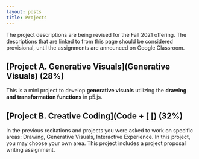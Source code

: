 ```yaml
---
layout: posts
title: Projects
---
```


The project descriptions are being revised for the Fall 2021 offering. The descriptions that are linked to from this page should be considered provisional, until the assignments are announced on Google Classroom.

## [Project A. Generative Visuals](Generative Visuals) (28%)

This is a mini project to develop **generative visuals** utilizing the **drawing
and transformation functions** in p5.js.

## [Project B. Creative Coding](Code + \[  \[) (32%)

In the previous recitations and projects you were asked to work on specific
areas: Drawing, Generative Visuals, Interactive Experience. In this project, you
may choose your own area. This project includes a project proposal writing assignment.


[Generative Visuals]: https://docs.google.com/document/d/1ZXAAWCIseUNePFuU224R7N-vr8xlX-nGDP1EcmU5c38/edit?usp=sharing
[Code + \[  \[]: https://docs.google.com/document/d/1MYDE_OrtUe82eKL0ImPqqOUAMJsQWeK6Ct4By0T-umQ/edit?usp=sharing
